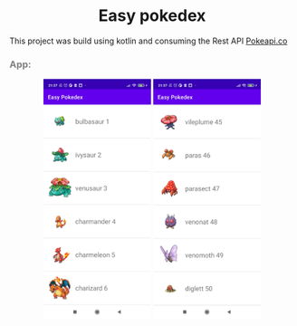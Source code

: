 <h1 align="center"> Easy pokedex </h1>
<p>This project was build using kotlin and consuming the Rest API <a href="https://pokeapi.co">Pokeapi.co</a></p>

<h3 style="color:grey">App:</h3>

<div align="center">
    <img src="./app/src/main/res/public/image1.jpg" width="190px">
    <img src="./app/src/main/res/public/image2.jpg" width="190px">
</div>
